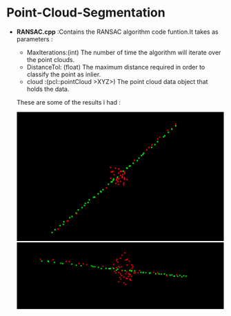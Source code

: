 # Point-Cloud-Segmentation

* **RANSAC.cpp** :Contains the RANSAC algorithm code funtion.It takes as parameters :
  - MaxIterations:(int)  The number of time the algorithm will iterate over the point clouds.
  - DistanceTol: (float) The maximum distance required in order to classify the point as inlier.
  - cloud :(pcl::pointCloud >XYZ>) The point cloud data object that holds the data.
  
  These are some of the results i had :
  
  ![Image Not Found](RANSAC.PNG)
  ![Image Not Found](RANSAC2.PNG)

  
